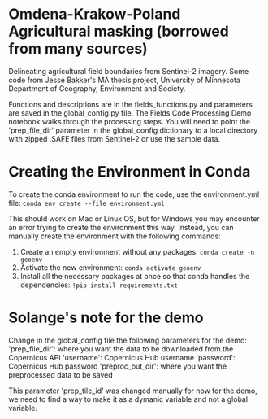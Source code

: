 # Omdena-Krakow-Poland Agricultural masking (borrowed from many sources)
Delineating agricultural field boundaries from Sentinel-2 imagery. Some code from Jesse Bakker's MA thesis project, University of Minnesota Department of Geography, Environment and Society.

Functions and descriptions are in the fields_functions.py and parameters are saved in the global_config.py file. The Fields Code Processing Demo notebook walks through the processing steps. You will need to point the 'prep_file_dir' parameter in the global_config dictionary to a local directory with zipped .SAFE files from Sentinel-2 or use the sample data.

# Creating the Environment in Conda
To create the conda environment to run the code, use the environment.yml file:
`conda env create --file environment.yml`

This should work on Mac or Linux OS, but for Windows you may encounter an error trying to create the environment this way.
Instead, you can manually create the environment with the following commands:
  1. Create an empty environment without any packages:
  `conda create -n geoenv`
  2. Activate the new environment:
  `conda activate geoenv`
  3. Install all the necessary packages at once so that conda handles the dependencies:
  `!pip install requirements.txt`

# Solange's note for the demo

Change in the global_config file the following parameters for the demo:
'prep_file_dir': where you want the data to be downloaded from the Copernicus API
'username': Copernicus Hub username
'password': Copernicus Hub password
'preproc_out_dir': where you want the preprocessed data to be saved


This parameter 'prep_tile_id' was changed manually for now for the demo, we need to find a way to make it as a dymanic variable and not a global variable.

